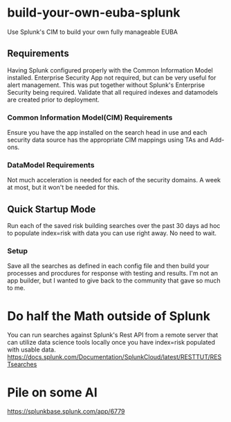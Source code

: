 # build-your-own-euba-splunk
Use Splunk's CIM to build your own fully manageable EUBA
## Requirements
Having Splunk configured properly with the Common Information Model installed. Enterprise Security App not required, but can be very useful for alert management. This was put together without Splunk's Enterprise Security being required. Validate that all required indexes and datamodels are created prior to deployment.
### Common Information Model(CIM) Requirements
Ensure you have the app installed on the search head in use and each security data source has the appropriate CIM mappings using TAs and Add-ons.
### DataModel Requirements
Not much acceleration is needed for each of the security domains. A week at most, but it won't be needed for this.
## Quick Startup Mode
Run each of the saved risk building searches over the past 30 days ad hoc to populate index=risk with data you can use right away. No need to wait.
### Setup
Save all the searches as defined in each config file and then build your processes and procdures for response with testing and results. I'm not an app builder, but I wanted to give back to the community that gave so much to me.
# Do half the Math outside of Splunk
You can run searches against Splunk's Rest API from a remote server that can utilize data science tools locally once you have index=risk populated with usable data. 
https://docs.splunk.com/Documentation/SplunkCloud/latest/RESTTUT/RESTsearches
# Pile on some AI
https://splunkbase.splunk.com/app/6779

